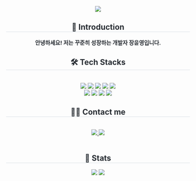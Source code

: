 <div align= "center">
    <img src="https://capsule-render.vercel.app/api?type=waving&color=0:fedcdd,100:fe526f&height=240&text=Yoonyoung's%20Github&animation=scaleIn&fontColor=ffffff&fontSize=60" />
    </div>
    <div align= "center"> 
    <h2 style="border-bottom: 1px solid #d8dee4; color: #282d33;"> 🥰 Introduction </h2>  
    <div style="font-weight: 700; font-size: 15px; text-align: center; color: #282d33;"> 안녕하세요! 저는 꾸준히 성장하는 개발자 장윤영입니다. </div> 
    </div>
    <div align= "center">
    <h2 style="border-bottom: 1px solid #d8dee4; color: #282d33;"> 🛠️ Tech Stacks </h2> <br> 
    <div style="margin: 0 auto; text-align: center;" align= "center"> <img src="https://img.shields.io/badge/CSS3-1572B6?style=flat&logo=CSS3&logoColor=white">
          <img src="https://img.shields.io/badge/Express-000000?style=flat&logo=Express&logoColor=white">
          <img src="https://img.shields.io/badge/Git-F05032?style=flat&logo=Git&logoColor=white">
          <img src="https://img.shields.io/badge/Github-181717?style=flat&logo=Github&logoColor=white">
          <img src="https://img.shields.io/badge/HTML5-E34F26?style=flat&logo=HTML5&logoColor=white">
          <br/><img src="https://img.shields.io/badge/jQuery-0769AD?style=flat&logo=jQuery&logoColor=white">
          <img src="https://img.shields.io/badge/Javascript-F7DF1E?style=flat&logo=Javascript&logoColor=white">
          <img src="https://img.shields.io/badge/Node.js-339933?style=flat&logo=Node.js&logoColor=white">
          <img src="https://img.shields.io/badge/React-61DAFB?style=flat&logo=React&logoColor=white">
          </div>
    </div>
    <div align= "center">
    <h2 style="border-bottom: 1px solid #d8dee4; color: #282d33;"> 🧑‍💻 Contact me </h2> <br> 
    <div align= "center"> <a href=https://unong-development.tistory.com/> <img src="https://img.shields.io/badge/Tistory-000000?style=flat&logo=Tistory&logoColor=white&link=https://unong-development.tistory.com/"> </a>
         <a href=mailto:dudrnt14@gmail.com> <img src="https://img.shields.io/badge/Gmail-EA4335?style=flat&logo=Gmail&logoColor=white&link=mailto:dudrnt14@gmail.com"> </a>
          </div>  <br> 
    <div align= "center">  </div> 
    </div>
    <div align= "center"> 
    <h2 style="border-bottom: 1px solid #d8dee4; color: #282d33;"> 🏅 Stats </h2> <div align= "center"> <img src="https://github-readme-stats.vercel.app/api?username=Jang-Yoonyoung&bg_color=60,ffc8c8,fedcdd&title_color=ffffff&text_color=ffffff"
         /> <img src="https://github-readme-stats.vercel.app/api/top-langs/?username=Jang-Yoonyoung&layout=compact&bg_color=60,ffc8c8,fedcdd&title_color=ffffff&text_color="fefefe"
           /> </div> 
    </div>
    
